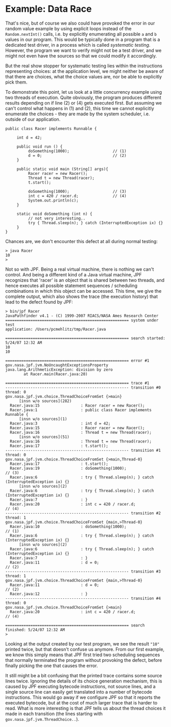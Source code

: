 # Example: Data Race #

That's nice, but of course we also could have provoked the error in our random value example by using explicit loops instead of the `Random.nextInt()` calls, i.e. by explicitly enumerating all possible `a` and `b` values in our program. This would be typically done in a program that is a dedicated test driver, in a process which is called *systematic testing*. However, the program we want to verify might not be a test driver, and we might not even have the sources so that we could modify it accordingly.

But the real show stopper for systematic testing lies within the instructions representing choices: at the application level, we might neither be aware of that there are choices, what the choice values are, nor be able to explicitly pick them.

To demonstrate this point, let us look at a little concurrency example using two threads of execution. Quite obviously, the program produces different results depending on if line (2) or (4) gets executed first. But assuming we can't control what happens in (1) and (2), this time we cannot explicitly enumerate the choices - they are made by the system scheduler, i.e. outside of our application.

~~~~~~~~ {.java}
public class Racer implements Runnable {
 
     int d = 42;
 
     public void run () {
          doSomething(1000);                   // (1)
          d = 0;                               // (2)
     }
 
     public static void main (String[] args){
          Racer racer = new Racer();
          Thread t = new Thread(racer);
          t.start();
 
          doSomething(1000);                   // (3)
          int c = 420 / racer.d;               // (4)
          System.out.println(c);
     }
 
     static void doSomething (int n) {
          // not very interesting..
          try { Thread.sleep(n); } catch (InterruptedException ix) {}
     }
}
~~~~~~~~

Chances are, we don't encounter this defect at all during normal testing:

~~~~~~~~ {.bash}
> java Racer
10
> 
~~~~~~~~

Not so with JPF. Being a real virtual machine, there is nothing we can't control. And being a different kind of a Java virtual machine, JPF recognizes that 'racer' is an object that is shared between two threads, and hence executes all possible statement sequences / scheduling combinations in which this object can be accessed. This time, we give the complete output, which also shows the trace (the execution history) that lead to the defect found by JPF:

~~~~~~~~ {.bash}
> bin/jpf Racer
JavaPathfinder v4.1 - (C) 1999-2007 RIACS/NASA Ames Research Center
====================================================== system under test
application: /Users/pcmehlitz/tmp/Racer.java

====================================================== search started: 5/24/07 12:32 AM
10
10

====================================================== error #1
gov.nasa.jpf.jvm.NoUncaughtExceptionsProperty
java.lang.ArithmeticException: division by zero
        at Racer.main(Racer.java:20)

====================================================== trace #1
------------------------------------------------------ transition #0 thread: 0
gov.nasa.jpf.jvm.choice.ThreadChoiceFromSet {>main}
      [insn w/o sources](282)
  Racer.java:15                  : Racer racer = new Racer();
  Racer.java:1                   : public class Racer implements Runnable {
      [insn w/o sources](1)
  Racer.java:3                   : int d = 42;
  Racer.java:15                  : Racer racer = new Racer();
  Racer.java:16                  : Thread t = new Thread(racer);
      [insn w/o sources](51)
  Racer.java:16                  : Thread t = new Thread(racer);
  Racer.java:17                  : t.start();
------------------------------------------------------ transition #1 thread: 0
gov.nasa.jpf.jvm.choice.ThreadChoiceFromSet {>main,Thread-0}
  Racer.java:17                  : t.start();
  Racer.java:19                  : doSomething(1000);                   // (3)
  Racer.java:6                   : try { Thread.sleep(n); } catch (InterruptedException ix) {}
      [insn w/o sources](2)
  Racer.java:6                   : try { Thread.sleep(n); } catch (InterruptedException ix) {}
  Racer.java:7                   : }
  Racer.java:20                  : int c = 420 / racer.d;               // (4)
------------------------------------------------------ transition #2 thread: 1
gov.nasa.jpf.jvm.choice.ThreadChoiceFromSet {main,>Thread-0}
  Racer.java:10                  : doSomething(1000);                   // (1)
  Racer.java:6                   : try { Thread.sleep(n); } catch (InterruptedException ix) {}
      [insn w/o sources](2)
  Racer.java:6                   : try { Thread.sleep(n); } catch (InterruptedException ix) {}
  Racer.java:7                   : }
  Racer.java:11                  : d = 0;                               // (2)
------------------------------------------------------ transition #3 thread: 1
gov.nasa.jpf.jvm.choice.ThreadChoiceFromSet {main,>Thread-0}
  Racer.java:11                  : d = 0;                               // (2)
  Racer.java:12                  : }
------------------------------------------------------ transition #4 thread: 0
gov.nasa.jpf.jvm.choice.ThreadChoiceFromSet {>main}
  Racer.java:20                  : int c = 420 / racer.d;               // (4)

====================================================== search finished: 5/24/07 12:32 AM
>
~~~~~~~~

Looking at the output created by our test program, we see the result `"10"` printed twice, but that doesn't confuse us anymore. From our first example, we know this simply means that JPF first tried two scheduling sequences that normally terminated the program without provoking the defect, before finally picking the one that causes the error.

It still might be a bit confusing that the printed trace contains some source lines twice. Ignoring the details of its choice generation mechanism, this is caused by JPF executing bytecode instructions, not source lines, and a single source line can easily get translated into a number of bytecode instructions. This would go away if we configure JPF so that it reports the executed bytecode, but at the cost of much larger trace that is harder to read. What is more interesting is that JPF tells us about the thread choices it made in each transition (the lines starting with `gov.nasa.jpf.jvm.ThreadChoice..`).
